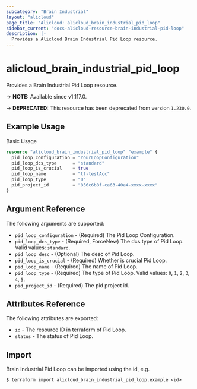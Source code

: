 ```yaml
---
subcategory: "Brain Industrial"
layout: "alicloud"
page_title: "Alicloud: alicloud_brain_industrial_pid_loop"
sidebar_current: "docs-alicloud-resource-brain-industrial-pid-loop"
description: |-
  Provides a Alicloud Brain Industrial Pid Loop resource.
---
```


# alicloud_brain_industrial_pid_loop

Provides a Brain Industrial Pid Loop resource.

-> **NOTE:** Available since v1.117.0.

-> **DEPRECATED:**  This resource has been deprecated from version `1.230.0`.

## Example Usage

Basic Usage

```terraform
resource "alicloud_brain_industrial_pid_loop" "example" {
  pid_loop_configuration = "YourLoopConfiguration"
  pid_loop_dcs_type      = "standard"
  pid_loop_is_crucial    = true
  pid_loop_name          = "tf-testAcc"
  pid_loop_type          = "0"
  pid_project_id         = "856c6b8f-ca63-40a4-xxxx-xxxx"
}

```

## Argument Reference

The following arguments are supported:
* `pid_loop_configuration` - (Required) The Pid Loop Configuration.
* `pid_loop_dcs_type` - (Required, ForceNew) The dcs type of Pid Loop. Valid values: `standard`.
* `pid_loop_desc` - (Optional) The desc of Pid Loop.
* `pid_loop_is_crucial` - (Required) Whether is crucial Pid Loop.
* `pid_loop_name` - (Required) The name of Pid Loop.
* `pid_loop_type` - (Required) The type of Pid Loop. Valid values: `0`, `1`, `2`, `3`, `4`, `5`.
* `pid_project_id` - (Required) The pid project id.

## Attributes Reference

The following attributes are exported:

* `id` - The resource ID in terraform of Pid Loop.
* `status` - The status of Pid Loop.

## Import

Brain Industrial Pid Loop can be imported using the id, e.g.

```shell
$ terraform import alicloud_brain_industrial_pid_loop.example <id>
```
